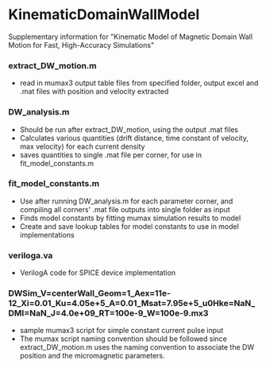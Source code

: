 # KinematicDomainWallModel
Supplementary information for "Kinematic Model of Magnetic Domain Wall Motion for Fast, High-Accuracy Simulations"

### extract_DW_motion.m
- read in mumax3 output table files from specified folder, output excel and .mat files with position and velocity extracted

### DW_analysis.m 
- Should be run after extract_DW_motion, using the output .mat files
- Calculates various quantities (drift distance, time constant of velocity, max velocity) for each current density
- saves quantities to single .mat file per corner, for use in fit_model_constants.m

### fit_model_constants.m
- Use after running DW_analysis.m for each parameter corner, and compiling all corners' .mat file outputs into single folder as input
- Finds model constants by fitting mumax simulation results to model
- Create and save lookup tables for model constants to use in model implementations

### veriloga.va
- VerilogA code for SPICE device implementation

### DWSim_V=centerWall_Geom=1_Aex=11e-12_Xi=0.01_Ku=4.05e+5_A=0.01_Msat=7.95e+5_u0Hke=NaN_DMI=NaN_J=4.0e+09_RT=100e-9_W=100e-9.mx3
- sample mumax3 script for simple constant current pulse input
- The mumax script naming convention should be followed since extract_DW_motion.m uses the naming convention to associate the DW position and the micromagnetic parameters.
